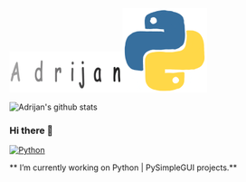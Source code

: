 ![Adrijan](9.gif)![Python](giphy.gif)


![Adrijan's github stats](https://github-readme-stats.vercel.app/api?username=adrijano&show_icons=true)




### Hi there 👋

[![Python](https://img.shields.io/pypi/pyversions/PySimpleGUI?style=plastic)](https://www.python.org/downloads/)


** I’m currently working on Python | PySimpleGUI projects.**


<!--
**adrijano/adrijano** is a ✨ _special_ ✨ repository because its `README.md` (this file) appears on your GitHub profile.

Here are some ideas to get you started:

- 🔭 I’m currently working on ...
- 🌱 I’m currently learning ...
- 👯 I’m looking to collaborate on ...
- 🤔 I’m looking for help with ...
- 💬 Ask me about ...
- 📫 How to reach me: ...
- 😄 Pronouns: ...
- ⚡ Fun fact: ...
-->
